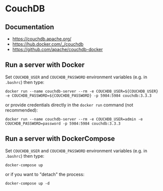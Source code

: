 # CouchDB


## Documentation

- https://couchdb.apache.org/
- https://hub.docker.com/_/couchdb
- https://github.com/apache/couchdb-docker


## Run a server with Docker

Set `COUCHDB_USER` and `COUCHDB_PASSWORD` environment variables (e.g. in `.bashrc`) then type:

```
docker run --name couchdb-server --rm -e COUCHDB_USER=${COUCHDB_USER} -e COUCHDB_PASSWORD=${COUCHDB_PASSWORD} -p 5984:5984 couchdb:3.3.3
```

or provide credentials directly in the `docker run` command (not recommended):

```
docker run --name couchdb-server --rm -e COUCHDB_USER=admin -e COUCHDB_PASSWORD=password -p 5984:5984 couchdb:3.3.3
```


## Run a server with DockerCompose

Set `COUCHDB_USER` and `COUCHDB_PASSWORD` environment variables (e.g. in `.bashrc`) then type:

```
docker-compose up
```

or if you want to "detach" the process:

```
docker-compose up -d
```